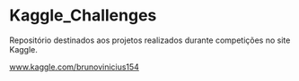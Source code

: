 # Kaggle_Challenges
Repositório destinados aos projetos realizados durante competições no site Kaggle. 

www.kaggle.com/brunovinicius154
